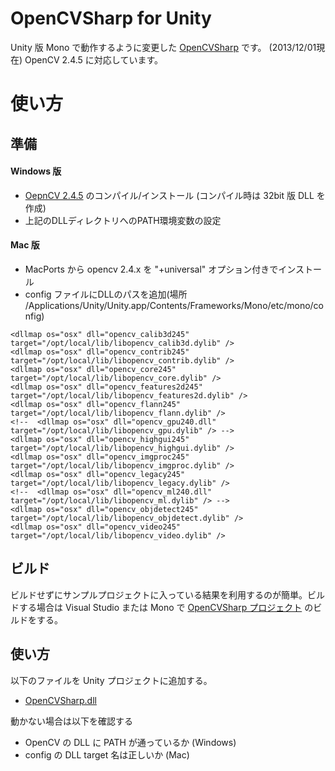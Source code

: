 OpenCVSharp for Unity
===================
Unity 版 Mono で動作するように変更した [OpenCVSharp](https://code.google.com/p/opencvsharp/) です。
(2013/12/01現在) OpenCV 2.4.5 に対応しています。

# 使い方
## 準備
#### Windows 版
 - [OepnCV 2.4.5](http://opencv.org/downloads.html) のコンパイル/インストール (コンパイル時は 32bit 版 DLL を作成)
 - 上記のDLLディレクトリへのPATH環境変数の設定

#### Mac 版
 - MacPorts から opencv 2.4.x を "+universal" オプション付きでインストール
 - config ファイルにDLLのパスを追加(場所 /Applications/Unity/Unity.app/Contents/Frameworks/Mono/etc/mono/config)

```
<dllmap os="osx" dll="opencv_calib3d245" target="/opt/local/lib/libopencv_calib3d.dylib" />
<dllmap os="osx" dll="opencv_contrib245" target="/opt/local/lib/libopencv_contrib.dylib" />
<dllmap os="osx" dll="opencv_core245" target="/opt/local/lib/libopencv_core.dylib" />
<dllmap os="osx" dll="opencv_features2d245" target="/opt/local/lib/libopencv_features2d.dylib" />
<dllmap os="osx" dll="opencv_flann245" target="/opt/local/lib/libopencv_flann.dylib" /> 
<!--  <dllmap os="osx" dll="opencv_gpu240.dll" target="/opt/local/lib/libopencv_gpu.dylib" /> -->
<dllmap os="osx" dll="opencv_highgui245" target="/opt/local/lib/libopencv_highgui.dylib" />
<dllmap os="osx" dll="opencv_imgproc245" target="/opt/local/lib/libopencv_imgproc.dylib" />
<dllmap os="osx" dll="opencv_legacy245" target="/opt/local/lib/libopencv_legacy.dylib" />
<!--  <dllmap os="osx" dll="opencv_ml240.dll" target="/opt/local/lib/libopencv_ml.dylib" /> -->
<dllmap os="osx" dll="opencv_objdetect245" target="/opt/local/lib/libopencv_objdetect.dylib" />
<dllmap os="osx" dll="opencv_video245" target="/opt/local/lib/libopencv_video.dylib" />
```

## ビルド
ビルドせずにサンプルプロジェクトに入っている結果を利用するのが簡単。ビルドする場合は Visual Studio または Mono で [OpenCVSharp プロジェクト](OpencvSharp/OpenCvSharp) のビルドをする。

## 使い方
以下のファイルを Unity プロジェクトに追加する。

 - [OpenCVSharp.dll](Example/Assets/Plugins/)

動かない場合は以下を確認する

 - OpenCV の DLL に PATH が通っているか (Windows)
 - config の DLL target 名は正しいか (Mac)
